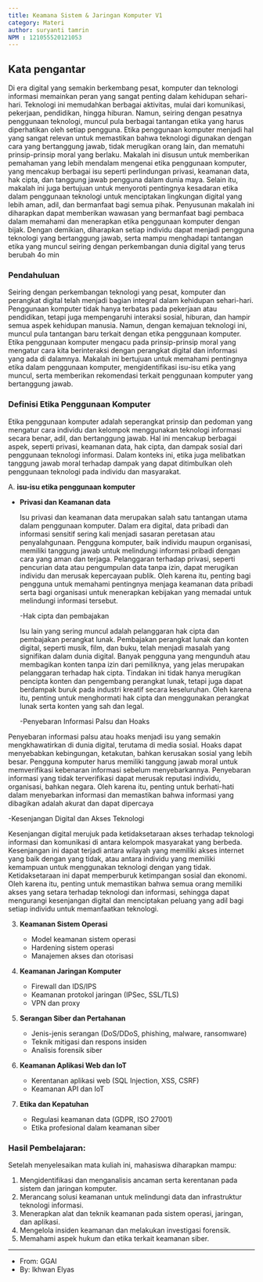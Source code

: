 ```yaml
---
title: Keamana Sistem & Jaringan Komputer V1
category: Materi
author: suryanti tamrin
NPM : 121055520121053
---
```


## Kata pengantar

Di era digital yang semakin berkembang pesat, komputer dan teknologi informasi memainkan peran yang sangat penting dalam kehidupan sehari-hari. Teknologi ini memudahkan berbagai aktivitas, mulai dari komunikasi, pekerjaan, pendidikan, hingga hiburan. Namun, seiring dengan pesatnya penggunaan teknologi, muncul pula berbagai tantangan etika yang harus diperhatikan oleh setiap pengguna. Etika penggunaan komputer menjadi hal yang sangat relevan untuk memastikan bahwa teknologi digunakan dengan cara yang bertanggung jawab, tidak merugikan orang lain, dan mematuhi prinsip-prinsip moral yang berlaku.
Makalah ini disusun untuk memberikan pemahaman yang lebih mendalam mengenai etika penggunaan komputer, yang mencakup berbagai isu seperti perlindungan privasi, keamanan data, hak cipta, dan tanggung jawab pengguna dalam dunia maya. Selain itu, makalah ini juga bertujuan untuk menyoroti pentingnya kesadaran etika dalam penggunaan teknologi untuk menciptakan lingkungan digital yang lebih aman, adil, dan bermanfaat bagi semua pihak.
Penyusunan makalah ini diharapkan dapat memberikan wawasan yang bermanfaat bagi pembaca dalam memahami dan menerapkan etika penggunaan komputer dengan bijak. Dengan demikian, diharapkan setiap individu dapat menjadi pengguna teknologi yang bertanggung jawab, serta mampu menghadapi tantangan etika yang muncul seiring dengan perkembangan dunia digital yang terus berubah 4o min


### Pendahuluan

Seiring dengan perkembangan teknologi yang pesat, komputer dan perangkat digital telah menjadi bagian integral dalam kehidupan sehari-hari. Penggunaan komputer tidak hanya terbatas pada pekerjaan atau pendidikan, tetapi juga mempengaruhi interaksi sosial, hiburan, dan hampir semua aspek kehidupan manusia. Namun, dengan kemajuan teknologi ini, muncul pula tantangan baru terkait dengan etika penggunaan komputer. Etika penggunaan komputer mengacu pada prinsip-prinsip moral yang mengatur cara kita berinteraksi dengan perangkat digital dan informasi yang ada di dalamnya. Makalah ini bertujuan untuk memahami pentingnya etika dalam penggunaan komputer, mengidentifikasi isu-isu etika yang muncul, serta memberikan rekomendasi terkait penggunaan komputer yang bertanggung jawab.

### Definisi Etika Penggunaan Komputer

Etika penggunaan komputer adalah seperangkat prinsip dan pedoman yang mengatur cara individu dan kelompok menggunakan teknologi informasi secara benar, adil, dan bertanggung jawab. Hal ini mencakup berbagai aspek, seperti privasi, keamanan data, hak cipta, dan dampak sosial dari penggunaan teknologi informasi. Dalam konteks ini, etika juga melibatkan tanggung jawab moral terhadap dampak yang dapat ditimbulkan oleh penggunaan teknologi pada individu dan masyarakat.

A. **isu-isu etika penggunaan komputer**

 - **Privasi dan Keamanan data**
   
   Isu privasi dan keamanan data merupakan salah satu tantangan utama dalam penggunaan komputer. Dalam era digital, data pribadi dan informasi sensitif sering kali menjadi sasaran peretasan atau penyalahgunaan. Pengguna komputer, baik individu maupun organisasi, memiliki tanggung jawab untuk melindungi informasi pribadi dengan cara yang aman dan terjaga. Pelanggaran terhadap privasi, seperti pencurian data atau pengumpulan data tanpa izin, dapat merugikan individu dan merusak kepercayaan publik. Oleh karena itu, penting bagi pengguna untuk memahami pentingnya menjaga keamanan data pribadi serta bagi organisasi untuk menerapkan kebijakan yang memadai untuk melindungi informasi tersebut.

   -Hak cipta dan pembajakan
   
   Isu lain yang sering muncul adalah pelanggaran hak cipta dan pembajakan perangkat lunak. Pembajakan perangkat lunak dan konten digital, seperti musik, film, dan buku, telah menjadi masalah yang signifikan dalam dunia digital. Banyak pengguna yang mengunduh atau membagikan konten tanpa izin dari pemiliknya, yang jelas merupakan pelanggaran terhadap hak cipta. Tindakan ini tidak hanya merugikan pencipta konten dan pengembang perangkat lunak, tetapi juga dapat berdampak buruk pada industri kreatif secara keseluruhan. Oleh karena itu, penting untuk menghormati hak cipta dan menggunakan perangkat lunak serta konten yang sah dan legal.

   -Penyebaran Informasi Palsu dan Hoaks
   
Penyebaran informasi palsu atau hoaks menjadi isu yang semakin mengkhawatirkan di dunia digital, terutama di media sosial. Hoaks dapat menyebabkan kebingungan, ketakutan, bahkan kerusakan sosial yang lebih besar. Pengguna komputer harus memiliki tanggung jawab moral untuk memverifikasi kebenaran informasi sebelum menyebarkannya. Penyebaran informasi yang tidak terverifikasi dapat merusak reputasi individu, organisasi, bahkan negara. Oleh karena itu, penting untuk berhati-hati dalam menyebarkan informasi dan memastikan bahwa informasi yang dibagikan adalah akurat dan dapat dipercaya

-Kesenjangan Digital dan Akses Teknologi

Kesenjangan digital merujuk pada ketidaksetaraan akses terhadap teknologi informasi dan komunikasi di antara kelompok masyarakat yang berbeda. Kesenjangan ini dapat terjadi antara wilayah yang memiliki akses internet yang baik dengan yang tidak, atau antara individu yang memiliki kemampuan untuk menggunakan teknologi dengan yang tidak. Ketidaksetaraan ini dapat memperburuk ketimpangan sosial dan ekonomi. Oleh karena itu, penting untuk memastikan bahwa semua orang memiliki akses yang setara terhadap teknologi dan informasi, sehingga dapat mengurangi kesenjangan digital dan menciptakan peluang yang adil bagi setiap individu untuk memanfaatkan teknologi.


3. **Keamanan Sistem Operasi**
   - Model keamanan sistem operasi  
   - Hardening sistem operasi  
   - Manajemen akses dan otorisasi  

4. **Keamanan Jaringan Komputer**
   - Firewall dan IDS/IPS  
   - Keamanan protokol jaringan (IPSec, SSL/TLS)  
   - VPN dan proxy  

5. **Serangan Siber dan Pertahanan**
   - Jenis-jenis serangan (DoS/DDoS, phishing, malware, ransomware)  
   - Teknik mitigasi dan respons insiden  
   - Analisis forensik siber  

6. **Keamanan Aplikasi Web dan IoT**
   - Kerentanan aplikasi web (SQL Injection, XSS, CSRF)  
   - Keamanan API dan IoT  

7. **Etika dan Kepatuhan**
   - Regulasi keamanan data (GDPR, ISO 27001)  
   - Etika profesional dalam keamanan siber  

### Hasil Pembelajaran:
Setelah menyelesaikan mata kuliah ini, mahasiswa diharapkan mampu:
1. Mengidentifikasi dan menganalisis ancaman serta kerentanan pada sistem dan jaringan komputer.  
2. Merancang solusi keamanan untuk melindungi data dan infrastruktur teknologi informasi.  
3. Menerapkan alat dan teknik keamanan pada sistem operasi, jaringan, dan aplikasi.  
4. Mengelola insiden keamanan dan melakukan investigasi forensik.  
5. Memahami aspek hukum dan etika terkait keamanan siber. 

---
- From: GGAI
- By: Ikhwan Elyas
